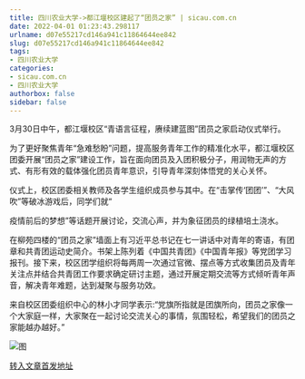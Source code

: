 ```yaml
---
title: 四川农业大学->都江堰校区建起了“团员之家” | sicau.com.cn
date: 2022-04-01 01:23:43.298117
urlname: d07e55217cd146a941c11864644ee842
slug: d07e55217cd146a941c11864644ee842
tags: 
- 四川农业大学
categories:
- sicau.com.cn
- 四川农业大学
authorbox: false
sidebar: false
---
```

3月30日中午，都江堰校区“青语言征程，赓续建蓝图”团员之家启动仪式举行。

为了更好聚焦青年“急难愁盼”问题，提高服务青年工作的精准化水平，都江堰校区团委开展“团员之家”建设工作，旨在面向团员及入团积极分子，用润物无声的方式、有形有效的载体强化团员青年意识，引导青年深刻体悟党的关心关怀。

仪式上，校区团委相关教师及各学生组织成员参与其中。在“击掌传‘团团’”、“大风吹”等破冰游戏后，同学们就“
<!--more-->
疫情前后的梦想”等话题开展讨论，交流心声，并为象征团员的绿植培土浇水。

在柳苑四楼的“团员之家”墙面上有习近平总书记在七一讲话中对青年的寄语，有团章和共青团运动史简介。书架上陈列着《中国共青团》《中国青年报》等党团学习报刊。接下来，校区团学组织将每两周一次通过官微、摆点等方式收集团员及青年关注点并结合共青团工作要求确定研讨主题，通过开展定期交流等方式倾听青年声音，解决青年难题，达到凝聚与服务功效。

来自校区团委组织中心的林小才同学表示:“党旗所指就是团旗所向，团员之家像一个大家庭一样，大家聚在一起讨论交流关心的事情，氛围轻松，希望我们的团员之家能越办越好。”

![图](https://news.sicau.edu.cn/__local/C/3A/25/E2F139D31406903043D18C578F8_B2DD91D7_167D6.jpg)

[转入文章首发地址](https://news.sicau.edu.cn/info/1078/67168.htm)